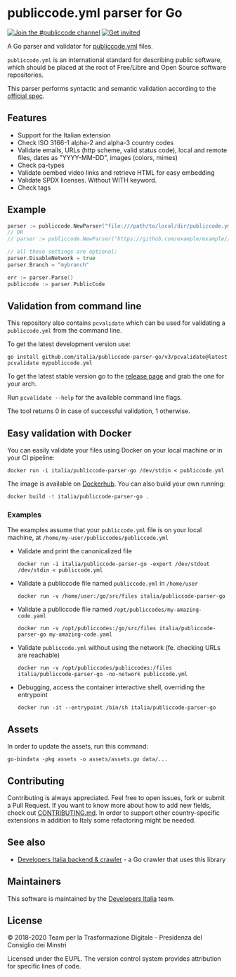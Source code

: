 # publiccode.yml parser for Go

[![Join the #publiccode channel](https://img.shields.io/badge/Slack%20channel-%23publiccode-blue.svg?logo=slack)](https://developersitalia.slack.com/messages/CAM3F785T)
[![Get invited](https://slack.developers.italia.it/badge.svg)](https://slack.developers.italia.it/)

A Go parser and validator for [publiccode.yml](https://github.com/italia/publiccode.yml)
files.

`publiccode.yml` is an international standard for describing public software, which
should be placed at the root of Free/Libre and Open Source software repositories.

This parser performs syntactic and semantic validation according to the
[official spec](https://yml.publiccode.tools).

## Features

- Support for the Italian extension
- Check ISO 3166-1 alpha-2 and alpha-3 country codes
- Validate emails, URLs (http scheme, valid status code), local and remote files, dates as "YYYY-MM-DD", images (colors, mimes)
- Check pa-types
- Validate oembed video links and retrieve HTML for easy embedding
- Validate SPDX licenses. Without WITH keyword.
- Check tags

## Example

```go
parser := publiccode.NewParser("file:///path/to/local/dir/publiccode.yml")
// OR
// parser := publiccode.NewParser("https://github.com/example/example//publiccode.yml")

// all these settings are optional:
parser.DisableNetwork = true
parser.Branch = "mybranch"

err := parser.Parse()
publiccode := parser.PublicCode
```

## Validation from command line

This repository also contains `pcvalidate` which can be used for validating a
`publiccode.yml` from the command line.

To get the latest development version use:

```shell
go install github.com/italia/publiccode-parser-go/v3/pcvalidate@latest
pcvalidate mypubliccode.yml
```

To get the latest stable version go to the [release page](https://github.com/italia/publiccode-parser-go/releases/latest)
and grab the one for your arch.

Run `pcvalidate --help` for the available command line flags.

The tool returns 0 in case of successful validation, 1 otherwise.

## Easy validation with Docker

You can easily validate your files using Docker on your local machine or in your
CI pipeline:

```shell
docker run -i italia/publiccode-parser-go /dev/stdin < publiccode.yml
```

The image is available on [Dockerhub](https://hub.docker.com/repository/docker/italia/publiccode-parser-go).
You can also build your own running:

```sh
docker build -t italia/publiccode-parser-go .
```

### Examples

The examples assume that your `publiccode.yml` file is on your local machine,
at `/home/my-user/publiccodes/publiccode.yml`

- Validate and print the canonicalized file

  ```shell
  docker run -i italia/publiccode-parser-go -export /dev/stdout /dev/stdin < publiccode.yml
  ```

- Validate a publiccode file named `publiccode.yml` in `/home/user`

  ```shell
  docker run -v /home/user:/go/src/files italia/publiccode-parser-go
  ```

- Validate a publiccode file named `/opt/publiccodes/my-amazing-code.yaml`

  ```shell
  docker run -v /opt/publiccodes:/go/src/files italia/publiccode-parser-go my-amazing-code.yaml
  ```

- Validate `publiccode.yml` without using the network (fe. checking URLs are reachable)

  ```shell
  docker run -v /opt/publiccodes/publiccodes:/files italia/publiccode-parser-go -no-network publiccode.yml
  ```

- Debugging, access the container interactive shell, overriding the entrypoint

  ```shell
  docker run -it --entrypoint /bin/sh italia/publiccode-parser-go
  ```

## Assets

In order to update the assets, run this command:

`go-bindata -pkg assets -o assets/assets.go data/...`

## Contributing

Contributing is always appreciated.
Feel free to open issues, fork or submit a Pull Request.
If you want to know more about how to add new fields, check out [CONTRIBUTING.md](CONTRIBUTING.md).
In order to support other country-specific extensions in addition to Italy some
refactoring might be needed.

## See also

* [Developers Italia backend & crawler](https://github.com/italia/developers-italia-backend) - a Go crawler that uses this library

## Maintainers

This software is maintained by the
[Developers Italia](https://developers.italia.it/) team.

## License

© 2018-2020 Team per la Trasformazione Digitale - Presidenza del Consiglio dei Minstri

Licensed under the EUPL.
The version control system provides attribution for specific lines of code.
